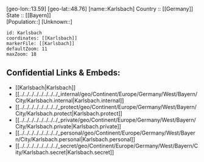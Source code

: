 ﻿---
location: [48.76,13.59] 
mapzoom: [7,12] 
mapmarker: city 
type: City
tags:
- geo/City


SpocWebEntityId: 31311
isDeleted: false
confidential: public

---
[geo-lon::13.59] 
[geo-lat::48.76] 
[name::Karlsbach] 
Country :: [[Germany]]  
State :: [[Bayern]]  
[Population::] 
[Unknown::] 


```leaflet
id: Karlsbach
coordinates: [[Karlsbach]] 
markerFile: [[Karlsbach]] 
defaultZoom: 11 
maxZoom: 18
```


## Confidential Links & Embeds: 
- [[Karlsbach|Karlsbach]]  
- [[../../../../../../../../_internal/geo/Continent/Europe/Germany/West/Bayern/City/Karlsbach.internal|Karlsbach.internal]] 
- [[../../../../../../../../_protect/geo/Continent/Europe/Germany/West/Bayern/City/Karlsbach.protect|Karlsbach.protect]] 
- [[../../../../../../../../_private/geo/Continent/Europe/Germany/West/Bayern/City/Karlsbach.private|Karlsbach.private]] 
- [[../../../../../../../../_personal/geo/Continent/Europe/Germany/West/Bayern/City/Karlsbach.personal|Karlsbach.personal]] 
- [[../../../../../../../../_secret/geo/Continent/Europe/Germany/West/Bayern/City/Karlsbach.secret|Karlsbach.secret]] 

